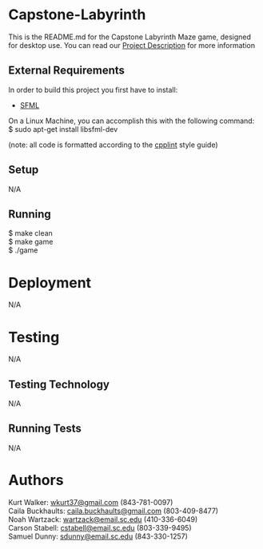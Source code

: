 # Capstone-Labyrinth

This is the README.md for the Capstone Labyrinth Maze game, designed for desktop use. You can read our [Project Description](https://github.com/SCCapstone/Capstone-Labyrinth/wiki/Project-Description) for more information

## External Requirements

In order to build this project you first have to install:

* [SFML](https://www.sfml-dev.org/download/sfml/2.5.1/)

On a Linux Machine, you can accomplish this with the following command:  
$ sudo apt-get install libsfml-dev

(note: all code is formatted according to the [cpplint](https://github.com/cpplint/cpplint) style guide)


## Setup

N/A

## Running

$ make clean  
$ make game  
$ ./game

# Deployment

N/A

# Testing

N/A

## Testing Technology

N/A

## Running Tests

N/A

# Authors

Kurt Walker: wkurt37@gmail.com (843-781-0097)  
Caila Buckhaults: caila.buckhaults@gmail.com (803-409-8477)  
Noah Wartzack: wartzack@email.sc.edu (410-336-6049)  
Carson Stabell: cstabell@email.sc.edu (803-339-9495)  
Samuel Dunny: sdunny@email.sc.edu (843-330-1257)  
